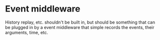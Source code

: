 # Event middleware

History replay, etc. shouldn't be built in, but should be something that can be plugged in by a event middleware that simple records the events, their arguments, time, etc.
